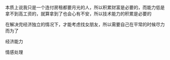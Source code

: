 本质上说我只是一个连付房租都要月光的人，所以积累财富是必要的，而能力低是拿不到高工资的，就算拿到了也会心有不安，所以技术能力的积累是必要的

在解决完经济独立的情况下，才能考虑找女朋友，所以需要自己在平常的时候尽力而为了

经济能力

情感处理